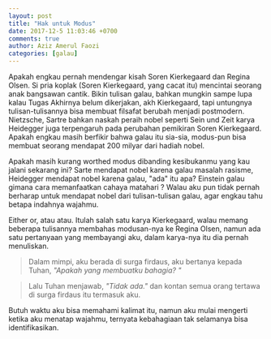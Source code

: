 ```yaml
---
layout: post
title: "Hak untuk Modus"
date: 2017-12-5 11:03:46 +0700
comments: true
author: Aziz Amerul Faozi
categories: [galau]
---
```

Apakah engkau pernah mendengar kisah Soren Kierkegaard dan Regina Olsen. Si pria koplak (Soren Kierkegaard, yang cacat itu) mencintai seorang anak bangsawan cantik. Bikin tulisan galau, bahkan mungkin sampe lupa kalau Tugas Akhirnya belum dikerjakan, akh Kierkegaard, tapi untungnya tulisan-tulisannya bisa membuat filsafat berubah menjadi postmodern. Nietzsche, Sartre bahkan naskah peraih nobel seperti Sein und Zeit karya Heidegger juga terpengaruh pada perubahan pemikiran Soren Kierkegaard. Apakah engkau masih berfikir bahwa galau itu sia-sia, modus-pun bisa membuat seorang mendapat 200 milyar dari hadiah nobel. 

Apakah masih kurang worthed modus dibanding kesibukanmu yang kau jalani sekarang ini? Sarte mendapat nobel karena galau masalah rasisme, Heidegger mendapat nobel karena galau, "ada" itu apa? Einstein galau gimana cara memanfaatkan cahaya matahari ? Walau aku pun tidak pernah berharap untuk mendapat nobel dari tulisan-tulisan galau, agar engkau tahu betapa indahnya wajahmu. 

Either or, atau atau. Itulah salah satu karya Kierkegaard, walau memang beberapa tulisannya membahas modusan-nya ke Regina Olsen, namun ada satu pertanyaan yang membayangi aku, dalam karya-nya itu dia pernah menuliskan.

> Dalam mimpi, aku berada di surga firdaus, aku bertanya kepada Tuhan, *"Apakah yang membuatku bahagia? "*

> Lalu Tuhan menjawab, *"Tidak ada."* dan kontan semua orang tertawa di surga firdaus itu termasuk aku. 

Butuh waktu aku bisa memahami kalimat itu, namun aku mulai mengerti ketika aku menatap wajahmu, ternyata kebahagiaan tak selamanya bisa identifikasikan. 

